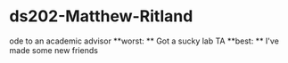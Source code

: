 # ds202-Matthew-Ritland
ode to an academic advisor
**worst: **
Got a sucky lab TA 
**best: **
I've made some new friends
